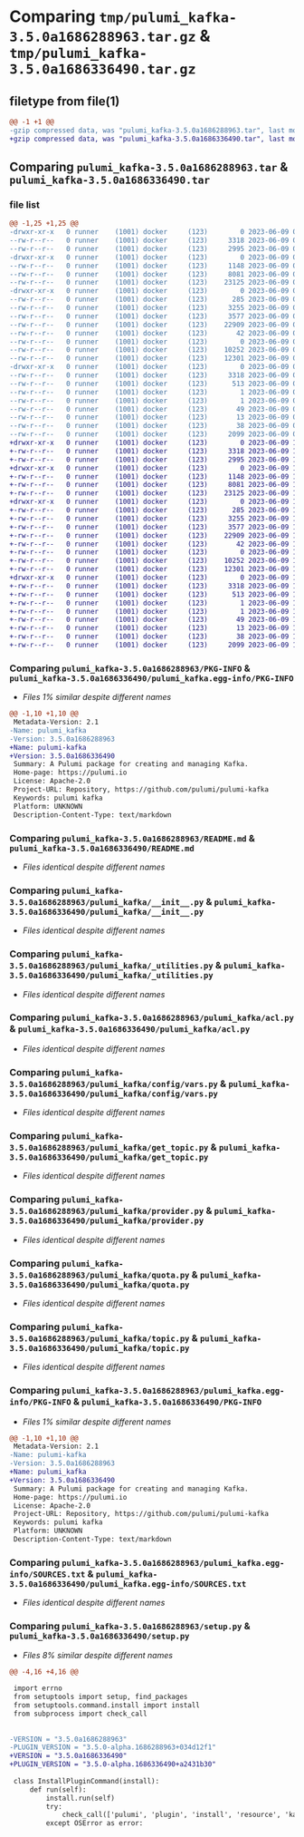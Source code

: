 # Comparing `tmp/pulumi_kafka-3.5.0a1686288963.tar.gz` & `tmp/pulumi_kafka-3.5.0a1686336490.tar.gz`

## filetype from file(1)

```diff
@@ -1 +1 @@
-gzip compressed data, was "pulumi_kafka-3.5.0a1686288963.tar", last modified: Fri Jun  9 05:44:50 2023, max compression
+gzip compressed data, was "pulumi_kafka-3.5.0a1686336490.tar", last modified: Fri Jun  9 18:52:11 2023, max compression
```

## Comparing `pulumi_kafka-3.5.0a1686288963.tar` & `pulumi_kafka-3.5.0a1686336490.tar`

### file list

```diff
@@ -1,25 +1,25 @@
-drwxr-xr-x   0 runner    (1001) docker     (123)        0 2023-06-09 05:44:50.816377 pulumi_kafka-3.5.0a1686288963/
--rw-r--r--   0 runner    (1001) docker     (123)     3318 2023-06-09 05:44:50.816377 pulumi_kafka-3.5.0a1686288963/PKG-INFO
--rw-r--r--   0 runner    (1001) docker     (123)     2995 2023-06-09 05:44:50.000000 pulumi_kafka-3.5.0a1686288963/README.md
-drwxr-xr-x   0 runner    (1001) docker     (123)        0 2023-06-09 05:44:50.816377 pulumi_kafka-3.5.0a1686288963/pulumi_kafka/
--rw-r--r--   0 runner    (1001) docker     (123)     1148 2023-06-09 05:44:50.000000 pulumi_kafka-3.5.0a1686288963/pulumi_kafka/__init__.py
--rw-r--r--   0 runner    (1001) docker     (123)     8081 2023-06-09 05:44:50.000000 pulumi_kafka-3.5.0a1686288963/pulumi_kafka/_utilities.py
--rw-r--r--   0 runner    (1001) docker     (123)    23125 2023-06-09 05:44:50.000000 pulumi_kafka-3.5.0a1686288963/pulumi_kafka/acl.py
-drwxr-xr-x   0 runner    (1001) docker     (123)        0 2023-06-09 05:44:50.816377 pulumi_kafka-3.5.0a1686288963/pulumi_kafka/config/
--rw-r--r--   0 runner    (1001) docker     (123)      285 2023-06-09 05:44:50.000000 pulumi_kafka-3.5.0a1686288963/pulumi_kafka/config/__init__.py
--rw-r--r--   0 runner    (1001) docker     (123)     3255 2023-06-09 05:44:50.000000 pulumi_kafka-3.5.0a1686288963/pulumi_kafka/config/vars.py
--rw-r--r--   0 runner    (1001) docker     (123)     3577 2023-06-09 05:44:50.000000 pulumi_kafka-3.5.0a1686288963/pulumi_kafka/get_topic.py
--rw-r--r--   0 runner    (1001) docker     (123)    22909 2023-06-09 05:44:50.000000 pulumi_kafka-3.5.0a1686288963/pulumi_kafka/provider.py
--rw-r--r--   0 runner    (1001) docker     (123)       42 2023-06-09 05:44:50.000000 pulumi_kafka-3.5.0a1686288963/pulumi_kafka/pulumi-plugin.json
--rw-r--r--   0 runner    (1001) docker     (123)        0 2023-06-09 05:44:50.000000 pulumi_kafka-3.5.0a1686288963/pulumi_kafka/py.typed
--rw-r--r--   0 runner    (1001) docker     (123)    10252 2023-06-09 05:44:50.000000 pulumi_kafka-3.5.0a1686288963/pulumi_kafka/quota.py
--rw-r--r--   0 runner    (1001) docker     (123)    12301 2023-06-09 05:44:50.000000 pulumi_kafka-3.5.0a1686288963/pulumi_kafka/topic.py
-drwxr-xr-x   0 runner    (1001) docker     (123)        0 2023-06-09 05:44:50.816377 pulumi_kafka-3.5.0a1686288963/pulumi_kafka.egg-info/
--rw-r--r--   0 runner    (1001) docker     (123)     3318 2023-06-09 05:44:50.000000 pulumi_kafka-3.5.0a1686288963/pulumi_kafka.egg-info/PKG-INFO
--rw-r--r--   0 runner    (1001) docker     (123)      513 2023-06-09 05:44:50.000000 pulumi_kafka-3.5.0a1686288963/pulumi_kafka.egg-info/SOURCES.txt
--rw-r--r--   0 runner    (1001) docker     (123)        1 2023-06-09 05:44:50.000000 pulumi_kafka-3.5.0a1686288963/pulumi_kafka.egg-info/dependency_links.txt
--rw-r--r--   0 runner    (1001) docker     (123)        1 2023-06-09 05:44:50.000000 pulumi_kafka-3.5.0a1686288963/pulumi_kafka.egg-info/not-zip-safe
--rw-r--r--   0 runner    (1001) docker     (123)       49 2023-06-09 05:44:50.000000 pulumi_kafka-3.5.0a1686288963/pulumi_kafka.egg-info/requires.txt
--rw-r--r--   0 runner    (1001) docker     (123)       13 2023-06-09 05:44:50.000000 pulumi_kafka-3.5.0a1686288963/pulumi_kafka.egg-info/top_level.txt
--rw-r--r--   0 runner    (1001) docker     (123)       38 2023-06-09 05:44:50.816377 pulumi_kafka-3.5.0a1686288963/setup.cfg
--rw-r--r--   0 runner    (1001) docker     (123)     2099 2023-06-09 05:44:50.000000 pulumi_kafka-3.5.0a1686288963/setup.py
+drwxr-xr-x   0 runner    (1001) docker     (123)        0 2023-06-09 18:52:11.208772 pulumi_kafka-3.5.0a1686336490/
+-rw-r--r--   0 runner    (1001) docker     (123)     3318 2023-06-09 18:52:11.204772 pulumi_kafka-3.5.0a1686336490/PKG-INFO
+-rw-r--r--   0 runner    (1001) docker     (123)     2995 2023-06-09 18:52:10.000000 pulumi_kafka-3.5.0a1686336490/README.md
+drwxr-xr-x   0 runner    (1001) docker     (123)        0 2023-06-09 18:52:11.204772 pulumi_kafka-3.5.0a1686336490/pulumi_kafka/
+-rw-r--r--   0 runner    (1001) docker     (123)     1148 2023-06-09 18:52:10.000000 pulumi_kafka-3.5.0a1686336490/pulumi_kafka/__init__.py
+-rw-r--r--   0 runner    (1001) docker     (123)     8081 2023-06-09 18:52:10.000000 pulumi_kafka-3.5.0a1686336490/pulumi_kafka/_utilities.py
+-rw-r--r--   0 runner    (1001) docker     (123)    23125 2023-06-09 18:52:10.000000 pulumi_kafka-3.5.0a1686336490/pulumi_kafka/acl.py
+drwxr-xr-x   0 runner    (1001) docker     (123)        0 2023-06-09 18:52:11.204772 pulumi_kafka-3.5.0a1686336490/pulumi_kafka/config/
+-rw-r--r--   0 runner    (1001) docker     (123)      285 2023-06-09 18:52:10.000000 pulumi_kafka-3.5.0a1686336490/pulumi_kafka/config/__init__.py
+-rw-r--r--   0 runner    (1001) docker     (123)     3255 2023-06-09 18:52:10.000000 pulumi_kafka-3.5.0a1686336490/pulumi_kafka/config/vars.py
+-rw-r--r--   0 runner    (1001) docker     (123)     3577 2023-06-09 18:52:10.000000 pulumi_kafka-3.5.0a1686336490/pulumi_kafka/get_topic.py
+-rw-r--r--   0 runner    (1001) docker     (123)    22909 2023-06-09 18:52:10.000000 pulumi_kafka-3.5.0a1686336490/pulumi_kafka/provider.py
+-rw-r--r--   0 runner    (1001) docker     (123)       42 2023-06-09 18:52:10.000000 pulumi_kafka-3.5.0a1686336490/pulumi_kafka/pulumi-plugin.json
+-rw-r--r--   0 runner    (1001) docker     (123)        0 2023-06-09 18:52:10.000000 pulumi_kafka-3.5.0a1686336490/pulumi_kafka/py.typed
+-rw-r--r--   0 runner    (1001) docker     (123)    10252 2023-06-09 18:52:10.000000 pulumi_kafka-3.5.0a1686336490/pulumi_kafka/quota.py
+-rw-r--r--   0 runner    (1001) docker     (123)    12301 2023-06-09 18:52:10.000000 pulumi_kafka-3.5.0a1686336490/pulumi_kafka/topic.py
+drwxr-xr-x   0 runner    (1001) docker     (123)        0 2023-06-09 18:52:11.204772 pulumi_kafka-3.5.0a1686336490/pulumi_kafka.egg-info/
+-rw-r--r--   0 runner    (1001) docker     (123)     3318 2023-06-09 18:52:11.000000 pulumi_kafka-3.5.0a1686336490/pulumi_kafka.egg-info/PKG-INFO
+-rw-r--r--   0 runner    (1001) docker     (123)      513 2023-06-09 18:52:11.000000 pulumi_kafka-3.5.0a1686336490/pulumi_kafka.egg-info/SOURCES.txt
+-rw-r--r--   0 runner    (1001) docker     (123)        1 2023-06-09 18:52:11.000000 pulumi_kafka-3.5.0a1686336490/pulumi_kafka.egg-info/dependency_links.txt
+-rw-r--r--   0 runner    (1001) docker     (123)        1 2023-06-09 18:52:11.000000 pulumi_kafka-3.5.0a1686336490/pulumi_kafka.egg-info/not-zip-safe
+-rw-r--r--   0 runner    (1001) docker     (123)       49 2023-06-09 18:52:11.000000 pulumi_kafka-3.5.0a1686336490/pulumi_kafka.egg-info/requires.txt
+-rw-r--r--   0 runner    (1001) docker     (123)       13 2023-06-09 18:52:11.000000 pulumi_kafka-3.5.0a1686336490/pulumi_kafka.egg-info/top_level.txt
+-rw-r--r--   0 runner    (1001) docker     (123)       38 2023-06-09 18:52:11.208772 pulumi_kafka-3.5.0a1686336490/setup.cfg
+-rw-r--r--   0 runner    (1001) docker     (123)     2099 2023-06-09 18:52:10.000000 pulumi_kafka-3.5.0a1686336490/setup.py
```

### Comparing `pulumi_kafka-3.5.0a1686288963/PKG-INFO` & `pulumi_kafka-3.5.0a1686336490/pulumi_kafka.egg-info/PKG-INFO`

 * *Files 1% similar despite different names*

```diff
@@ -1,10 +1,10 @@
 Metadata-Version: 2.1
-Name: pulumi_kafka
-Version: 3.5.0a1686288963
+Name: pulumi-kafka
+Version: 3.5.0a1686336490
 Summary: A Pulumi package for creating and managing Kafka.
 Home-page: https://pulumi.io
 License: Apache-2.0
 Project-URL: Repository, https://github.com/pulumi/pulumi-kafka
 Keywords: pulumi kafka
 Platform: UNKNOWN
 Description-Content-Type: text/markdown
```

### Comparing `pulumi_kafka-3.5.0a1686288963/README.md` & `pulumi_kafka-3.5.0a1686336490/README.md`

 * *Files identical despite different names*

### Comparing `pulumi_kafka-3.5.0a1686288963/pulumi_kafka/__init__.py` & `pulumi_kafka-3.5.0a1686336490/pulumi_kafka/__init__.py`

 * *Files identical despite different names*

### Comparing `pulumi_kafka-3.5.0a1686288963/pulumi_kafka/_utilities.py` & `pulumi_kafka-3.5.0a1686336490/pulumi_kafka/_utilities.py`

 * *Files identical despite different names*

### Comparing `pulumi_kafka-3.5.0a1686288963/pulumi_kafka/acl.py` & `pulumi_kafka-3.5.0a1686336490/pulumi_kafka/acl.py`

 * *Files identical despite different names*

### Comparing `pulumi_kafka-3.5.0a1686288963/pulumi_kafka/config/vars.py` & `pulumi_kafka-3.5.0a1686336490/pulumi_kafka/config/vars.py`

 * *Files identical despite different names*

### Comparing `pulumi_kafka-3.5.0a1686288963/pulumi_kafka/get_topic.py` & `pulumi_kafka-3.5.0a1686336490/pulumi_kafka/get_topic.py`

 * *Files identical despite different names*

### Comparing `pulumi_kafka-3.5.0a1686288963/pulumi_kafka/provider.py` & `pulumi_kafka-3.5.0a1686336490/pulumi_kafka/provider.py`

 * *Files identical despite different names*

### Comparing `pulumi_kafka-3.5.0a1686288963/pulumi_kafka/quota.py` & `pulumi_kafka-3.5.0a1686336490/pulumi_kafka/quota.py`

 * *Files identical despite different names*

### Comparing `pulumi_kafka-3.5.0a1686288963/pulumi_kafka/topic.py` & `pulumi_kafka-3.5.0a1686336490/pulumi_kafka/topic.py`

 * *Files identical despite different names*

### Comparing `pulumi_kafka-3.5.0a1686288963/pulumi_kafka.egg-info/PKG-INFO` & `pulumi_kafka-3.5.0a1686336490/PKG-INFO`

 * *Files 1% similar despite different names*

```diff
@@ -1,10 +1,10 @@
 Metadata-Version: 2.1
-Name: pulumi-kafka
-Version: 3.5.0a1686288963
+Name: pulumi_kafka
+Version: 3.5.0a1686336490
 Summary: A Pulumi package for creating and managing Kafka.
 Home-page: https://pulumi.io
 License: Apache-2.0
 Project-URL: Repository, https://github.com/pulumi/pulumi-kafka
 Keywords: pulumi kafka
 Platform: UNKNOWN
 Description-Content-Type: text/markdown
```

### Comparing `pulumi_kafka-3.5.0a1686288963/pulumi_kafka.egg-info/SOURCES.txt` & `pulumi_kafka-3.5.0a1686336490/pulumi_kafka.egg-info/SOURCES.txt`

 * *Files identical despite different names*

### Comparing `pulumi_kafka-3.5.0a1686288963/setup.py` & `pulumi_kafka-3.5.0a1686336490/setup.py`

 * *Files 8% similar despite different names*

```diff
@@ -4,16 +4,16 @@
 
 import errno
 from setuptools import setup, find_packages
 from setuptools.command.install import install
 from subprocess import check_call
 
 
-VERSION = "3.5.0a1686288963"
-PLUGIN_VERSION = "3.5.0-alpha.1686288963+034d12f1"
+VERSION = "3.5.0a1686336490"
+PLUGIN_VERSION = "3.5.0-alpha.1686336490+a2431b30"
 
 class InstallPluginCommand(install):
     def run(self):
         install.run(self)
         try:
             check_call(['pulumi', 'plugin', 'install', 'resource', 'kafka', PLUGIN_VERSION])
         except OSError as error:
```

